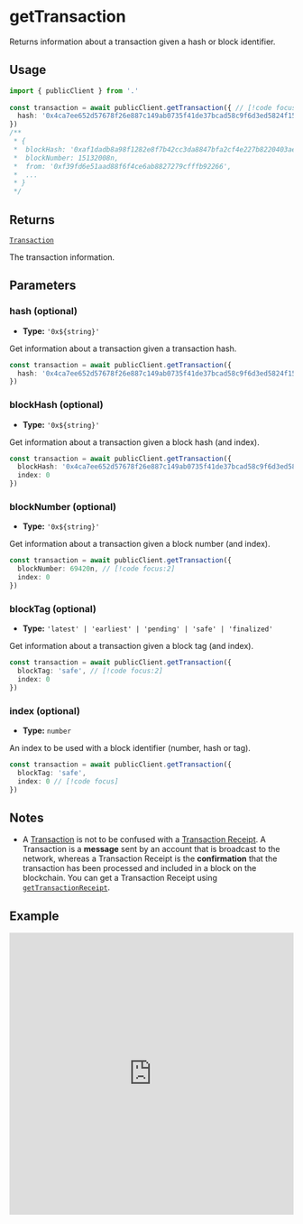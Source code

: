 # getTransaction

Returns information about a transaction given a hash or block identifier.

## Usage

```ts
import { publicClient } from '.'
 
const transaction = await publicClient.getTransaction({ // [!code focus:99]
  hash: '0x4ca7ee652d57678f26e887c149ab0735f41de37bcad58c9f6d3ed5824f15b74d'
})
/**
 * {
 *  blockHash: '0xaf1dadb8a98f1282e8f7b42cc3da8847bfa2cf4e227b8220403ae642e1173088',
 *  blockNumber: 15132008n,
 *  from: '0xf39fd6e51aad88f6f4ce6ab8827279cfffb92266',
 *  ...
 * }
 */
```

## Returns

[`Transaction`](/docs/glossary/types#TODO)

The transaction information.

## Parameters

### hash (optional)

- **Type:** `'0x${string}'`

Get information about a transaction given a transaction hash.

```ts
const transaction = await publicClient.getTransaction({
  hash: '0x4ca7ee652d57678f26e887c149ab0735f41de37bcad58c9f6d3ed5824f15b74d' // [!code focus]
})
```

### blockHash (optional)

- **Type:** `'0x${string}'`

Get information about a transaction given a block hash (and index).

```ts
const transaction = await publicClient.getTransaction({
  blockHash: '0x4ca7ee652d57678f26e887c149ab0735f41de37bcad58c9f6d3ed5824f15b74d', // [!code focus:2]
  index: 0
})
```

### blockNumber (optional)

- **Type:** `'0x${string}'`

Get information about a transaction given a block number (and index).

```ts
const transaction = await publicClient.getTransaction({
  blockNumber: 69420n, // [!code focus:2]
  index: 0
})
```

### blockTag (optional)

- **Type:** `'latest' | 'earliest' | 'pending' | 'safe' | 'finalized'`

Get information about a transaction given a block tag (and index).

```ts
const transaction = await publicClient.getTransaction({
  blockTag: 'safe', // [!code focus:2]
  index: 0
})
```

### index (optional)

- **Type:** `number`

An index to be used with a block identifier (number, hash or tag).

```ts
const transaction = await publicClient.getTransaction({
  blockTag: 'safe',
  index: 0 // [!code focus]
})
```


## Notes

- A [Transaction](#gettransaction) is not to be confused with a [Transaction Receipt](/docs/glossary/terms#TODO). A Transaction is a **message** sent by an account that is broadcast to the network, whereas a Transaction Receipt is the **confirmation** that the transaction has been processed and included in a block on the blockchain. You can get a Transaction Receipt using [`getTransactionReceipt`](/docs/actions/public/getTransactionReceipt).

## Example

<iframe frameborder="0" width="100%" height="500px" src="https://replit.com/@jxom/getTransaction?embed=true"></iframe>
